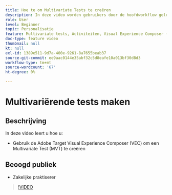 ```yaml
---
title: Hoe te om Multivariate Tests te creëren
description: In deze video worden gebruikers door de hoofdworkflow geleid voor het maken van een MVT (Multivariate Test) in Adobe Target. Leer de stappen voor het maken en interpreteren van MVT's.
role: User
level: Beginner
topic: Personalisatie
feature: Multivariate tests, Activiteiten, Visual Experience Composer (VEC)
doc-type: feature video
thumbnail: null
kt: null
exl-id: 1389e511-9d7a-400e-9261-8a7655beab37
source-git-commit: ee9aac0144e35abf32c5d8eafe10a013bf30d8d3
workflow-type: tm+mt
source-wordcount: '67'
ht-degree: 0%

---
```


# Multivariërende tests maken

## Beschrijving

In deze video leert u hoe u:

* Gebruik de Adobe Target Visual Experience Composer (VEC) om een Multivariate Test (MVT) te creëren

## Beoogd publiek

* Zakelijke praktiserer

>[!VIDEO](https://video.tv.adobe.com/v/17395/?quality=12)
